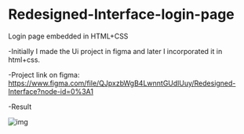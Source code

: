# Redesigned-Interface-login-page

Login page embedded in HTML+CSS

-Initially I made the Ui project in figma and later I incorporated it in html+css.

-Project link on figma: https://www.figma.com/file/QJpxzbWgB4LwnntGUdlUuy/Redesigned-Interface?node-id=0%3A1

-Result

![img](https://user-images.githubusercontent.com/24607897/181580128-022a8093-8adf-4c6c-8dcf-3d24aa037599.jpg)
